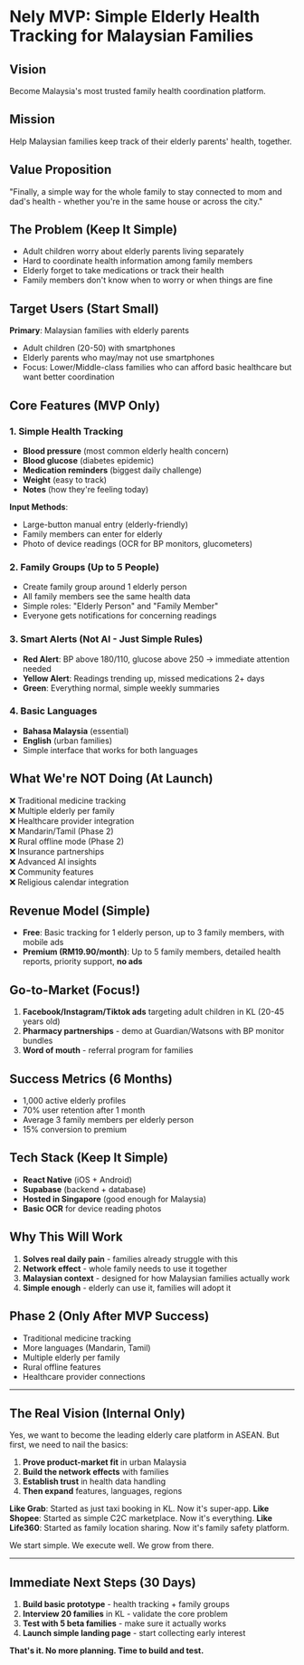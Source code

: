# Nely MVP: Simple Elderly Health Tracking for Malaysian Families

## Vision
Become Malaysia's most trusted family health coordination platform.

## Mission
Help Malaysian families keep track of their elderly parents' health, together.

## Value Proposition
"Finally, a simple way for the whole family to stay connected to mom and dad's health - whether you're in the same house or across the city."

## The Problem (Keep It Simple)
- Adult children worry about elderly parents living separately
- Hard to coordinate health information among family members
- Elderly forget to take medications or track their health
- Family members don't know when to worry or when things are fine

## Target Users (Start Small)
**Primary**: Malaysian families with elderly parents
- Adult children (20-50) with smartphones
- Elderly parents who may/may not use smartphones
- Focus: Lower/Middle-class families who can afford basic healthcare but want better coordination

## Core Features (MVP Only)

### 1. Simple Health Tracking
- **Blood pressure** (most common elderly health concern)
- **Blood glucose** (diabetes epidemic)
- **Medication reminders** (biggest daily challenge)
- **Weight** (easy to track)
- **Notes** (how they're feeling today)

**Input Methods**:
- Large-button manual entry (elderly-friendly)
- Family members can enter for elderly
- Photo of device readings (OCR for BP monitors, glucometers)

### 2. Family Groups (Up to 5 People)
- Create family group around 1 elderly person
- All family members see the same health data
- Simple roles: "Elderly Person" and "Family Member"
- Everyone gets notifications for concerning readings

### 3. Smart Alerts (Not AI - Just Simple Rules)
- **Red Alert**: BP above 180/110, glucose above 250 → immediate attention needed
- **Yellow Alert**: Readings trending up, missed medications 2+ days
- **Green**: Everything normal, simple weekly summaries

### 4. Basic Languages
- **Bahasa Malaysia** (essential)
- **English** (urban families)
- Simple interface that works for both languages

## What We're NOT Doing (At Launch)
❌ Traditional medicine tracking  
❌ Multiple elderly per family  
❌ Healthcare provider integration  
❌ Mandarin/Tamil (Phase 2)  
❌ Rural offline mode (Phase 2)  
❌ Insurance partnerships  
❌ Advanced AI insights  
❌ Community features  
❌ Religious calendar integration  

## Revenue Model (Simple)
- **Free**: Basic tracking for 1 elderly person, up to 3 family members, with mobile ads
- **Premium (RM19.90/month)**: Up to 5 family members, detailed health reports, priority support, **no ads**

## Go-to-Market (Focus!)
1. **Facebook/Instagram/Tiktok ads** targeting adult children in KL (20-45 years old)
2. **Pharmacy partnerships** - demo at Guardian/Watsons with BP monitor bundles
3. **Word of mouth** - referral program for families

## Success Metrics (6 Months)
- 1,000 active elderly profiles
- 70% user retention after 1 month
- Average 3 family members per elderly person
- 15% conversion to premium

## Tech Stack (Keep It Simple)
- **React Native** (iOS + Android)
- **Supabase** (backend + database)
- **Hosted in Singapore** (good enough for Malaysia)
- **Basic OCR** for device reading photos

## Why This Will Work
1. **Solves real daily pain** - families already struggle with this
2. **Network effect** - whole family needs to use it together
3. **Malaysian context** - designed for how Malaysian families actually work
4. **Simple enough** - elderly can use it, families will adopt it

## Phase 2 (Only After MVP Success)
- Traditional medicine tracking
- More languages (Mandarin, Tamil)
- Multiple elderly per family
- Rural offline features
- Healthcare provider connections

---

## The Real Vision (Internal Only)
Yes, we want to become the leading elderly care platform in ASEAN. But first, we need to nail the basics:
1. **Prove product-market fit** in urban Malaysia
2. **Build the network effects** with families
3. **Establish trust** in health data handling
4. **Then expand** features, languages, regions

**Like Grab**: Started as just taxi booking in KL. Now it's super-app.
**Like Shopee**: Started as simple C2C marketplace. Now it's everything.
**Like Life360**: Started as family location sharing. Now it's family safety platform.

We start simple. We execute well. We grow from there.

---

## Immediate Next Steps (30 Days)
1. **Build basic prototype** - health tracking + family groups
2. **Interview 20 families** in KL - validate the core problem
3. **Test with 5 beta families** - make sure it actually works
4. **Launch simple landing page** - start collecting early interest

**That's it. No more planning. Time to build and test.**
